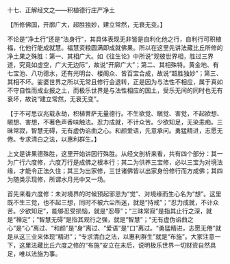 十七、正解经文之——积植德行庄严净土

   【所修佛国，开廓广大，超胜独妙，建立常然，无衰无变。】

​     不论是“净土行”还是“法身行”，其具体表现无非皆是自利化他之行，自利行可积植福，化他行能成就慧。福慧资粮圆满即成就佛果。所以在这里先讲法藏比丘所修的净土果之殊胜：第一、其相广大。如《往生论》中所说“观彼世界相，胜过三界道，究竟如虚空，广大无边际”，故说“开廓广大”；第二、其相殊特。黄金地、有七宝池、八功德水，还有光明台、楼阁众、皆百宝合成，故说“超胜独妙”；第三、其相不坏。娑婆世界之所以无常且修行会退转，正是因为与法性不相应，属于真如不守自性而成业报之土，而极乐世界是与法性相应的国土，受乐无间的同时也无有衰坏，故说“建立常然，无衰无变”。

   【于不可思议兆载永劫，积植菩萨无量德行。不生欲觉、瞋觉、害觉，不起欲想、瞋想、害想，不著色声香味触法。忍力成就，不计众苦。少欲知足，无染恚痴。三昧常寂，智慧无碍，无有虚伪谄曲之心。和颜爱语，先意承问。勇猛精进，志愿无倦。专求清白之法，以惠利群生。】

​     上文是讲果德殊胜，这里开始讲因行殊胜。从经文剖析来看，共有四个部分：其一为广行六度修，六度万行是成佛之根本行；其二为供养三宝修，必以三宝为对境法缘，才能令正法久住；其三为出家修，三世诸佛皆以出家身份修行而方成佛；其四为随类示现修，所谓水月光中又一场。

​     首先来看六度修：未对境界的时候预起邪思为“觉”、对境缘而生心名为“想”。这里既不生三觉，也不起三想，同时不被六尘所迷，就是“持戒”；“忍力成就，不计众苦。少欲知足”，能够忍受损恼，就是“忍辱”；“三昧常寂”是指其止行之深，就是“禅定”；“智慧无碍”是指其观行之强，就是“智慧”；“无有虚伪谄曲之心”是“心”离过、“和颜”是“身”离过、“爱语”是“口”离过。“勇猛精进，志愿无倦”就是从这三业来体现“精进”；“专求清白之法，以惠利群生”就是“布施”。大家注意一下，这里法藏比丘六度之修的“布施”安立在末后，说明极乐世界一切财资自然具足，唯以法施为事。